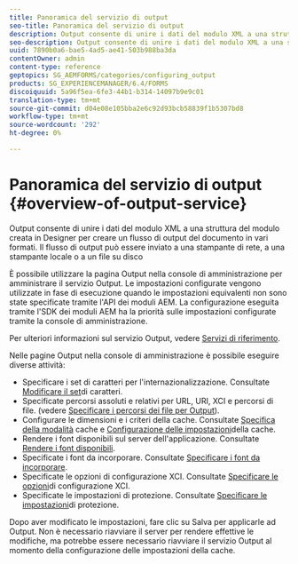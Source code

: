 ```yaml
---
title: Panoramica del servizio di output
seo-title: Panoramica del servizio di output
description: Output consente di unire i dati del modulo XML a una struttura del modulo creata in Designer per creare un flusso di output del documento in vari formati.
seo-description: Output consente di unire i dati del modulo XML a una struttura del modulo creata in Designer per creare un flusso di output del documento in vari formati.
uuid: 7890b0a6-bae5-4ad5-ae41-503b988ba3da
contentOwner: admin
content-type: reference
geptopics: SG_AEMFORMS/categories/configuring_output
products: SG_EXPERIENCEMANAGER/6.4/FORMS
discoiquuid: 5a96f5ea-6fe3-44b1-b314-14097b9e9c01
translation-type: tm+mt
source-git-commit: d04e08e105bba2e6c92d93bcb58839f1b5307bd8
workflow-type: tm+mt
source-wordcount: '292'
ht-degree: 0%

---
```



# Panoramica del servizio di output {#overview-of-output-service}

Output consente di unire i dati del modulo XML a una struttura del modulo creata in Designer per creare un flusso di output del documento in vari formati. Il flusso di output può essere inviato a una stampante di rete, a una stampante locale o a un file su disco

È possibile utilizzare la pagina Output nella console di amministrazione per amministrare il servizio Output. Le impostazioni configurate vengono utilizzate in fase di esecuzione quando le impostazioni equivalenti non sono state specificate tramite l&#39;API dei moduli AEM. La configurazione eseguita tramite l&#39;SDK dei moduli AEM ha la priorità sulle impostazioni configurate tramite la console di amministrazione.

Per ulteriori informazioni sul servizio Output, vedere [Servizi di riferimento](https://www.adobe.com/go/learn_aemforms_services_61).

Nelle pagine Output nella console di amministrazione è possibile eseguire diverse attività:

* Specificare i set di caratteri per l&#39;internazionalizzazione. Consultate [Modificare il set](/help/forms/using/admin-help/change-character-set.md#change-the-character-set)di caratteri.
* Specificate percorsi assoluti e relativi per URL, URI, XCI e percorsi di file. (vedere [Specificare i percorsi dei file per Output](/help/forms/using/admin-help/specify-file-locations-output.md#specify-file-locations-for-output)).
* Configurare le dimensioni e i criteri della cache. Consultate [Specifica della modalità](/help/forms/using/admin-help/configuring-caching-output.md#specifying-the-cache-mode) cache e [Configurazione delle impostazioni](/help/forms/using/admin-help/configuring-caching-output.md#configuring-cache-settings)della cache.
* Rendere i font disponibili sul server dell&#39;applicazione. Consultate [Rendere i font disponibili](/help/forms/using/admin-help/make-fonts-available.md#make-fonts-available).
* Specificate i font da incorporare. Consultate [Specificare i font da incorporare](/help/forms/using/admin-help/specify-fonts-embed.md#specify-fonts-to-embed).
* Specificate le opzioni di configurazione XCI. Consultate [Specificare le opzioni](/help/forms/using/admin-help/specify-xci-configuration-options.md#specify-xci-configuration-options)di configurazione XCI.
* Specificate le impostazioni di protezione. Consultate [Specificare le impostazioni](/help/forms/using/admin-help/specify-security-settings.md#specify-security-settings)di protezione.

Dopo aver modificato le impostazioni, fare clic su Salva per applicarle ad Output. Non è necessario riavviare il server per rendere effettive le modifiche, ma potrebbe essere necessario riavviare il servizio Output al momento della configurazione delle impostazioni della cache.
